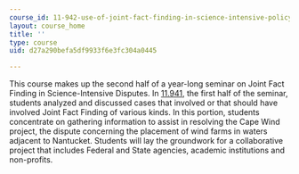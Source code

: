 ```yaml
---
course_id: 11-942-use-of-joint-fact-finding-in-science-intensive-policy-disputes-part-ii-spring-2004
layout: course_home
title: ''
type: course
uid: d27a290befa5df9933f6e3fc304a0445

---
```

This course makes up the second half of a year-long seminar on Joint Fact Finding in Science-Intensive Disputes. In [11.941](/courses/11-941-use-of-joint-fact-finding-in-science-intensive-policy-disputes-part-i-fall-2003), the first half of the seminar, students analyzed and discussed cases that involved or that should have involved Joint Fact Finding of various kinds. In this portion, students concentrate on gathering information to assist in resolving the Cape Wind project, the dispute concerning the placement of wind farms in waters adjacent to Nantucket. Students will lay the groundwork for a collaborative project that includes Federal and State agencies, academic institutions and non-profits.
